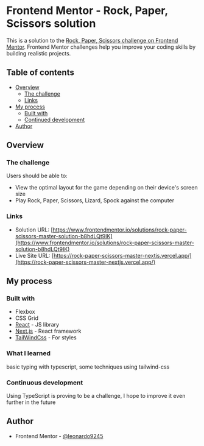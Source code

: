 # Frontend Mentor - Rock, Paper, Scissors solution

This is a solution to the [Rock, Paper, Scissors challenge on Frontend Mentor](https://www.frontendmentor.io/challenges/rock-paper-scissors-game-pTgwgvgH). Frontend Mentor challenges help you improve your coding skills by building realistic projects. 

## Table of contents

- [Overview](#overview)
  - [The challenge](#the-challenge)
  - [Links](#links)
- [My process](#my-process)
  - [Built with](#built-with)
  - [Continued development](#continued-development)
- [Author](#author)


## Overview

### The challenge

Users should be able to:

- View the optimal layout for the game depending on their device's screen size
- Play Rock, Paper, Scissors, Lizard, Spock against the computer


### Links

- Solution URL: [https://www.frontendmentor.io/solutions/rock-paper-scissors-master-solution-b8hdLQt9IK](https://www.frontendmentor.io/solutions/rock-paper-scissors-master-solution-b8hdLQt9IK)
- Live Site URL: [https://rock-paper-scissors-master-nextjs.vercel.app/](https://rock-paper-scissors-master-nextjs.vercel.app/)

## My process

### Built with

- Flexbox
- CSS Grid
- [React](https://reactjs.org/) - JS library
- [Next.js](https://nextjs.org/) - React framework
- [TailWindCss](https://tailwindcss.com/docs/installation) - For styles


### What I learned

basic typing with typescript, some techniques using tailwind-css



### Continuous development

Using TypeScript is proving to be a challenge, I hope to improve it even further in the future

## Author

- Frontend Mentor - [@leonardo9245](https://www.frontendmentor.io/profile/leonardo9245)


